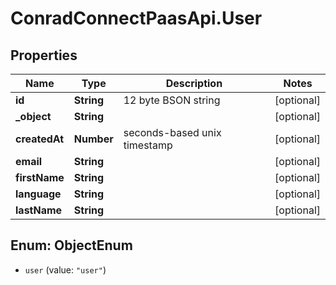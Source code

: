 # ConradConnectPaasApi.User

## Properties
Name | Type | Description | Notes
------------ | ------------- | ------------- | -------------
**id** | **String** | 12 byte BSON string | [optional] 
**_object** | **String** |  | [optional] 
**createdAt** | **Number** | seconds-based unix timestamp | [optional] 
**email** | **String** |  | [optional] 
**firstName** | **String** |  | [optional] 
**language** | **String** |  | [optional] 
**lastName** | **String** |  | [optional] 

<a name="ObjectEnum"></a>
## Enum: ObjectEnum

* `user` (value: `"user"`)

